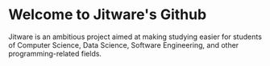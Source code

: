 # Welcome to Jitware's Github

Jitware is an ambitious project aimed at making studying easier for students of Computer Science, Data Science, Software Engineering, and other programming-related fields.
